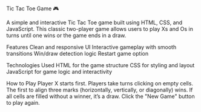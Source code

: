 Tic Tac Toe Game 🎮

A simple and interactive Tic Tac Toe game built using HTML, CSS, and JavaScript. This classic two-player game allows users to play Xs and Os in turns until one wins or the game ends in a draw.

Features
Clean and responsive UI
Interactive gameplay with smooth transitions
Win/draw detection logic
Restart game option

Technologies Used
HTML for the game structure
CSS for styling and layout
JavaScript for game logic and interactivity

How to Play
Player X starts first.
Players take turns clicking on empty cells.
The first to align three marks (horizontally, vertically, or diagonally) wins.
If all cells are filled without a winner, it’s a draw.
Click the "New Game" button to play again.

